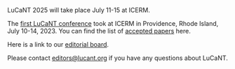 <p>LuCaNT 2025 will take place July 11-15 at ICERM.</p>

<p>The <a href="https://icerm.brown.edu/events/sc-23-lucant/">first LuCaNT conference</a> took at ICERM in Providence, Rhode Island, July 10-14, 2023.  You can find the list of <a href="https://lucant.org/papers/">accepted papers</a> here.</p>

<p>Here is a link to our <a href="https://lucant.org/editors/">editorial board</a>.</p>

<p>Please contact <a href="mailto:editors@lucant.org">editors@lucant.org</a> if you have any questions about LuCaNT.</p>
